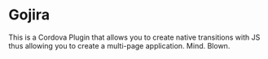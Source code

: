 Gojira
======

This is a Cordova Plugin that allows you to create native transitions with JS thus allowing you to create a multi-page application. Mind. Blown.
